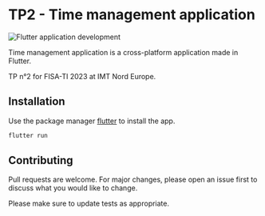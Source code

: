 # TP2 - Time management application

![Flutter application development](https://zupimages.net/up/21/39/q1vk.png)

Time management application is a cross-platform application made in Flutter.

TP n°2 for FISA-TI 2023 at IMT Nord Europe.

## Installation

Use the package manager [flutter](https://flutter.dev/) to install the app.

```bash
flutter run
```

## Contributing
Pull requests are welcome. For major changes, please open an issue first to discuss what you would like to change.

Please make sure to update tests as appropriate.